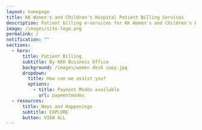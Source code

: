 ```yaml
---
layout: homepage
title: KK Women's and Children's Hospital Patient Billing Services
description: Patient billing e-services for KK Women's and Children's Hospital, Singapore
image: /images/site-logo.png
permalink: /
notification: ""
sections:
  - hero:
      title: Patient Billing
      subtitle: By KKH Business Office
      background: /images/women desk copy.jpg
      dropdown:
        title: How can we assist you?
        options:
          - title: Payment Modes available
            url: paymentmodes
  - resources:
      title: News and Happenings
      subtitle: EXPLORE
      button: VIEW ALL
---
```

